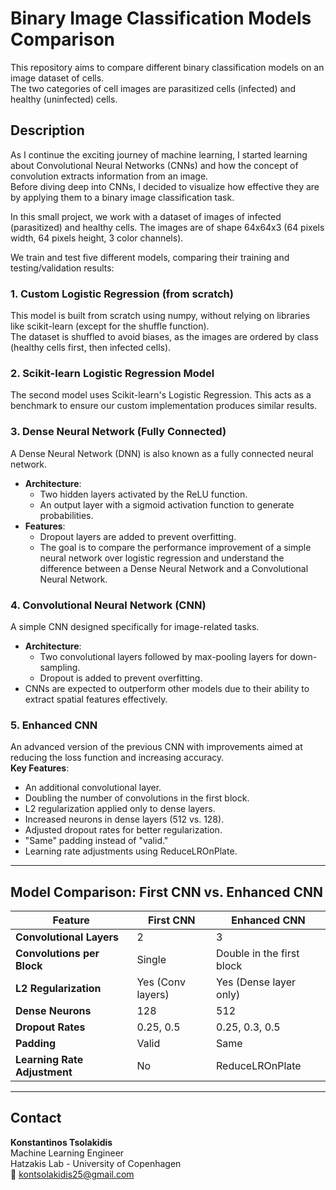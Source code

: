 # Binary Image Classification Models Comparison

This repository aims to compare different binary classification models on an image dataset of cells.  
The two categories of cell images are parasitized cells (infected) and healthy (uninfected) cells.

## Description

As I continue the exciting journey of machine learning, I started learning about Convolutional Neural Networks (CNNs) and how the concept of convolution extracts information from an image.  
Before diving deep into CNNs, I decided to visualize how effective they are by applying them to a binary image classification task.

In this small project, we work with a dataset of images of infected (parasitized) and healthy cells. The images are of shape 64x64x3 (64 pixels width, 64 pixels height, 3 color channels).

We train and test five different models, comparing their training and testing/validation results:

### 1. Custom Logistic Regression (from scratch)

This model is built from scratch using numpy, without relying on libraries like scikit-learn (except for the shuffle function).  
The dataset is shuffled to avoid biases, as the images are ordered by class (healthy cells first, then infected cells).

### 2. Scikit-learn Logistic Regression Model

The second model uses Scikit-learn's Logistic Regression. This acts as a benchmark to ensure our custom implementation produces similar results.

### 3. Dense Neural Network (Fully Connected)

A Dense Neural Network (DNN) is also known as a fully connected neural network.  
- **Architecture**:  
  - Two hidden layers activated by the ReLU function.  
  - An output layer with a sigmoid activation function to generate probabilities.  
- **Features**:  
  - Dropout layers are added to prevent overfitting.  
  - The goal is to compare the performance improvement of a simple neural network over logistic regression and understand the difference between a Dense Neural Network and a Convolutional Neural Network.

### 4. Convolutional Neural Network (CNN)

A simple CNN designed specifically for image-related tasks.  
- **Architecture**:  
  - Two convolutional layers followed by max-pooling layers for down-sampling.  
  - Dropout is added to prevent overfitting.  
- CNNs are expected to outperform other models due to their ability to extract spatial features effectively.

### 5. Enhanced CNN

An advanced version of the previous CNN with improvements aimed at reducing the loss function and increasing accuracy.  
**Key Features**:  
- An additional convolutional layer.  
- Doubling the number of convolutions in the first block.  
- L2 regularization applied only to dense layers.  
- Increased neurons in dense layers (512 vs. 128).  
- Adjusted dropout rates for better regularization.  
- "Same" padding instead of "valid."  
- Learning rate adjustments using ReduceLROnPlate.

---

## Model Comparison: First CNN vs. Enhanced CNN

| Feature                    | First CNN                  | Enhanced CNN                     |
|----------------------------|----------------------------|-----------------------------------|
| **Convolutional Layers**   | 2                          | 3                                 |
| **Convolutions per Block** | Single                     | Double in the first block         |
| **L2 Regularization**      | Yes (Conv layers)          | Yes (Dense layer only)            |
| **Dense Neurons**          | 128                        | 512                               |
| **Dropout Rates**          | 0.25, 0.5                  | 0.25, 0.3, 0.5                   |
| **Padding**                | Valid                      | Same                              |
| **Learning Rate Adjustment** | No                       | ReduceLROnPlate                  |

---

## Contact

**Konstantinos Tsolakidis**  
Machine Learning Engineer  
Hatzakis Lab - University of Copenhagen  
📧 kontsolakidis25@gmail.com  
